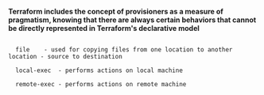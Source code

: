 **Terraform includes the concept of provisioners as a measure of pragmatism, knowing that there are always certain behaviors that cannot be directly represented in Terraform's declarative model**


``` **Providers are 3 types** 

  file    - used for copying files from one location to another location - source to destination
  
  local-exec  - performs actions on local machine
  
  remote-exec - performs actions on remote machine 

```
